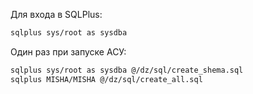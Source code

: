 Для входа в SQLPlus:
```bash
sqlplus sys/root as sysdba
```

Один раз при запуске АСУ:
```bash
sqlplus sys/root as sysdba @/dz/sql/create_shema.sql
sqlplus MISHA/MISHA @/dz/sql/create_all.sql
```